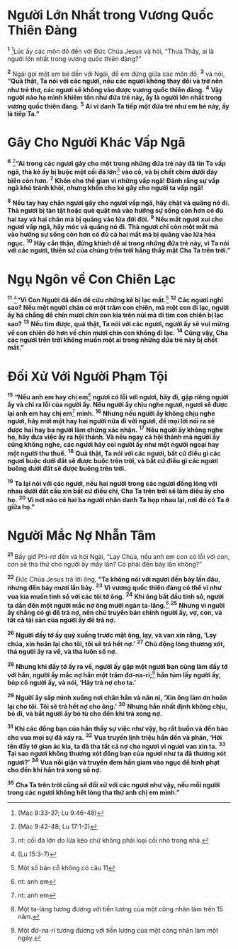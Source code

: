# Người Lớn Nhất trong Vương Quốc Thiên Ðàng
<sup><b>1</b></sup> [^1@-d34acb81-44b0-4525-a33c-907d23508883]Lúc ấy các môn đồ đến với Ðức Chúa Jesus và hỏi, “Thưa Thầy, ai là người lớn nhất trong vương quốc thiên đàng?”

<sup><b>2</b></sup> Ngài gọi một em bé đến với Ngài, để em đứng giữa các môn đồ, <sup><b>3</b></sup> và nói, **“Quả thật, Ta nói với các ngươi, nếu các ngươi không thay đổi và trở nên như trẻ thơ, các ngươi sẽ không vào được vương quốc thiên đàng.** <sup><b>4</b></sup> **Vậy người nào hạ mình khiêm tốn như đứa trẻ này, ấy là người lớn nhất trong vương quốc thiên đàng.** <sup><b>5</b></sup> **Ai vì danh Ta tiếp một đứa trẻ như em bé này, ấy là tiếp Ta.”**

# Gây Cho Người Khác Vấp Ngã
<sup><b>6</b></sup> [^2@-d34acb81-44b0-4525-a33c-907d23508883]**“Ai trong các ngươi gây cho một trong những đứa trẻ này đã tin Ta vấp ngã, thà kẻ ấy bị buộc một cối đá lớn**[^1-d34acb81-44b0-4525-a33c-907d23508883] **vào cổ, và bị chết chìm dưới đáy biển còn hơn.** <sup><b>7</b></sup> **Khốn cho thế gian vì những vấp ngã! Ðành rằng sự vấp ngã khó tránh khỏi, nhưng khốn cho kẻ gây cho người ta vấp ngã!**

<sup><b>8</b></sup> **Nếu tay hay chân ngươi gây cho ngươi vấp ngã, hãy chặt và quăng nó đi. Thà ngươi bị tàn tật hoặc què quặt mà vào hưởng sự sống còn hơn có đủ hai tay và hai chân mà bị quăng vào lửa đời đời.** <sup><b>9</b></sup> **Nếu mắt ngươi xui cho ngươi vấp ngã, hãy móc và quăng nó đi. Thà ngươi chỉ còn một mắt mà vào hưởng sự sống còn hơn có đủ cả hai mắt mà bị quăng vào lửa hỏa ngục.** <sup><b>10</b></sup> **Hãy cẩn thận, đừng khinh dể ai trong những đứa trẻ này, vì Ta nói với các ngươi, thiên sứ của chúng trên trời hằng thấy mặt Cha Ta trên trời.”**

# Ngụ Ngôn về Con Chiên Lạc
<sup><b>11</b></sup> [^3@-d34acb81-44b0-4525-a33c-907d23508883]**“Vì Con Người đã đến để cứu những kẻ bị lạc mất.**[^2-d34acb81-44b0-4525-a33c-907d23508883] <sup><b>12</b></sup> **Các ngươi nghĩ sao? Nếu một người chăn có một trăm con chiên, mà một con đi lạc, người ấy há chẳng để chín mươi chín con kia trên núi mà đi tìm con chiên bị lạc sao?** <sup><b>13</b></sup> **Nếu tìm được, quả thật, Ta nói với các ngươi, người ấy sẽ vui mừng về con chiên đó hơn về chín mươi chín con không đi lạc.** <sup><b>14</b></sup> **Cũng vậy, Cha các ngươi trên trời không muốn một ai trong những đứa trẻ này bị chết mất.”**

# Ðối Xử Với Người Phạm Tội
<sup><b>15</b></sup> **“Nếu anh em hay chị em**[^3-d34acb81-44b0-4525-a33c-907d23508883] **ngươi có lỗi với ngươi, hãy đi, gặp riêng người ấy và chỉ ra lỗi của người ấy. Nếu người ấy chịu nghe ngươi, ngươi sẽ được lại anh em hay chị em**[^4-d34acb81-44b0-4525-a33c-907d23508883] **mình.** <sup><b>16</b></sup> **Nhưng nếu người ấy không chịu nghe ngươi, hãy mời một hay hai người nữa đi với ngươi, để mọi lời nói ra sẽ được hai hay ba người làm chứng xác nhận.** <sup><b>17</b></sup> **Nếu người ấy không nghe họ, hãy đưa việc ấy ra hội thánh. Và nếu ngay cả hội thánh mà người ấy cũng không nghe, các ngươi hãy coi người ấy như một người ngoại hay một người thu thuế.** <sup><b>18</b></sup> **Quả thật, Ta nói với các ngươi, bất cứ điều gì các ngươi buộc dưới đất sẽ được buộc trên trời, và bất cứ điều gì các ngươi buông dưới đất sẽ được buông trên trời.**

<sup><b>19</b></sup> **Ta lại nói với các ngươi, nếu hai người trong các ngươi đồng lòng với nhau dưới đất cầu xin bất cứ điều chi, Cha Ta trên trời sẽ làm điều ấy cho họ.** <sup><b>20</b></sup> **Vì nơi nào có hai ba người nhân danh Ta họp nhau lại, nơi đó có Ta ở giữa họ.”**

# Người Mắc Nợ Nhẫn Tâm
<sup><b>21</b></sup> Bấy giờ Phi-rơ đến và hỏi Ngài, “Lạy Chúa, nếu anh em con có lỗi với con, con sẽ tha thứ cho người ấy mấy lần? Có phải đến bảy lần không?”

<sup><b>22</b></sup> Ðức Chúa Jesus trả lời ông, **“Ta không nói với ngươi đến bảy lần đâu, nhưng đến bảy mươi lần bảy.** <sup><b>23</b></sup> **Vì vương quốc thiên đàng có thể ví như vua kia muốn tính sổ với các tôi tớ ông.** <sup><b>24</b></sup> **Khi ông bắt đầu tính sổ, người ta dẫn đến một người mắc nợ ông mười ngàn ta-lâng.**[^5-d34acb81-44b0-4525-a33c-907d23508883] <sup><b>25</b></sup> **Nhưng vì người ấy chẳng có gì để trả nợ, nên chủ truyền bán chính người ấy, vợ, con, và tất cả tài sản của người ấy để trả nợ.**

<sup><b>26</b></sup> **Người đầy tớ ấy quỳ xuống trước mặt ông, lạy, và van xin rằng, ‘Lạy chúa, xin hoãn lại cho tôi, tôi sẽ trả hết nợ.’** <sup><b>27</b></sup> **Chủ động lòng thương xót, thả người ấy ra về, và tha luôn số nợ.**

<sup><b>28</b></sup> **Nhưng khi đầy tớ ấy ra về, người ấy gặp một người bạn cùng làm đầy tớ với hắn, người ấy mắc nợ hắn một trăm đơ-na-ri;**[^6-d34acb81-44b0-4525-a33c-907d23508883] **hắn túm lấy người ấy, bóp cổ người ấy, và nói, ‘Hãy trả nợ cho ta.’**

<sup><b>29</b></sup> **Người ấy sấp mình xuống nơi chân hắn và năn nỉ, ‘Xin ông làm ơn hoãn lại cho tôi. Tôi sẽ trả hết nợ cho ông.’** <sup><b>30</b></sup> **Nhưng hắn nhất định không chịu, bỏ đi, và bắt người ấy bỏ tù cho đến khi trả xong nợ.**

<sup><b>31</b></sup> **Khi các đồng bạn của hắn thấy sự việc như vậy, họ rất buồn và đến báo cho vua mọi sự đã xảy ra.** <sup><b>32</b></sup> **Vua truyền lịnh triệu hắn đến và phán, ‘Hỡi tên đầy tớ gian ác kia, ta đã tha tất cả nợ cho ngươi vì ngươi van xin ta.** <sup><b>33</b></sup> **Tại sao ngươi không thương xót đồng bạn của ngươi như ta đã thương xót ngươi?’** <sup><b>34</b></sup> **Vua nổi giận và truyền đem hắn giam vào ngục để hình phạt cho đến khi hắn trả xong số nợ.**

<sup><b>35</b></sup> **Cha Ta trên trời cũng sẽ đối xử với các ngươi như vậy, nếu mỗi người trong các ngươi không hết lòng tha thứ anh chị em mình.”**

[^1-d34acb81-44b0-4525-a33c-907d23508883]: nt: cối đá lớn do lừa kéo chứ không phải loại cối nhỏ trong nhà.
[^2-d34acb81-44b0-4525-a33c-907d23508883]: Một số bản cổ không có câu 11
[^3-d34acb81-44b0-4525-a33c-907d23508883]: nt: anh em
[^4-d34acb81-44b0-4525-a33c-907d23508883]: nt: anh em
[^5-d34acb81-44b0-4525-a33c-907d23508883]: Một ta-lâng tương đương với tiền lương của một công nhân làm trên 15 năm.
[^6-d34acb81-44b0-4525-a33c-907d23508883]: Một đơ-na-ri tương đương với tiền lương của một công nhân làm một ngày.
[^1@-d34acb81-44b0-4525-a33c-907d23508883]: (Mác 9:33-37; Lu 9:46-48)
[^2@-d34acb81-44b0-4525-a33c-907d23508883]: (Mác 9:42-48; Lu 17:1-2)
[^3@-d34acb81-44b0-4525-a33c-907d23508883]: (Lu 15:3-7)